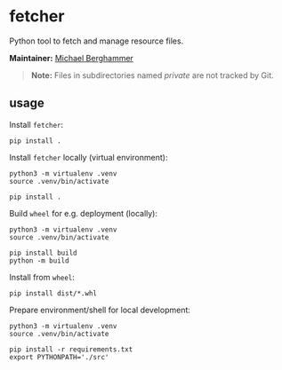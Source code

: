 # fetcher

Python tool to fetch and manage resource files.

**Maintainer:** [Michael Berghammer](mailto:info@mbelab.de)

> **Note:** Files in subdirectories named *private* are not tracked by Git.

## usage

Install `fetcher`:

    pip install .

Install `fetcher` locally (virtual environment):

    python3 -m virtualenv .venv
    source .venv/bin/activate

    pip install .

Build `wheel` for e.g. deployment (locally):

    python3 -m virtualenv .venv
    source .venv/bin/activate

    pip install build
    python -m build

Install from `wheel`:

    pip install dist/*.whl

Prepare environment/shell for local development:

    python3 -m virtualenv .venv
    source .venv/bin/activate

    pip install -r requirements.txt
    export PYTHONPATH='./src'
